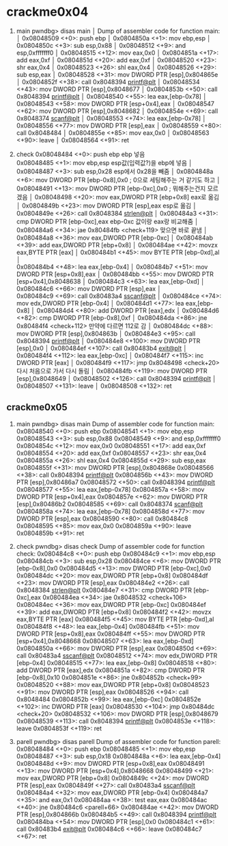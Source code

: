 
# crackme0x04

1. main
pwndbg> disas main                                                            │
Dump of assembler code for function main:                                     │
   0x08048509 <+0>:     push   ebp                                            │
   0x0804850a <+1>:     mov    ebp,esp                                        │
   0x0804850c <+3>:     sub    esp,0x88                                       │
   0x08048512 <+9>:     and    esp,0xfffffff0                                 │
   0x08048515 <+12>:    mov    eax,0x0                                        │
   0x0804851a <+17>:    add    eax,0xf                                        │
   0x0804851d <+20>:    add    eax,0xf                                        │
   0x08048520 <+23>:    shr    eax,0x4                                        │
   0x08048523 <+26>:    shl    eax,0x4                                        │
   0x08048526 <+29>:    sub    esp,eax                                        │
   0x08048528 <+31>:    mov    DWORD PTR [esp],0x804865e                      │
   0x0804852f <+38>:    call   0x8048394 <printf@plt>                         │
   0x08048534 <+43>:    mov    DWORD PTR [esp],0x8048677                      │
   0x0804853b <+50>:    call   0x8048394 <printf@plt>                         │
   0x08048540 <+55>:    lea    eax,[ebp-0x78]                                 │
   0x08048543 <+58>:    mov    DWORD PTR [esp+0x4],eax                        │
   0x08048547 <+62>:    mov    DWORD PTR [esp],0x8048682                      │
   0x0804854e <+69>:    call   0x8048374 <scanf@plt>                          │
   0x08048553 <+74>:    lea    eax,[ebp-0x78]                                 │
   0x08048556 <+77>:    mov    DWORD PTR [esp],eax                            │
   0x08048559 <+80>:    call   0x8048484 <check>                              │
   0x0804855e <+85>:    mov    eax,0x0                                        │
   0x08048563 <+90>:    leave                                                 │
   0x08048564 <+91>:    ret             


2. check
 0x08048484 <+0>:     push   ebp                         ebp 넣음                
   0x08048485 <+1>:     mov    ebp,esp                   esp값(입력값?)을 ebp에 넣음                         │
   0x08048487 <+3>:     sub    esp,0x28                  esp에서 0x28을 빼줌                                │ 
   0x0804848a <+6>:     mov    DWORD PTR [ebp-0x8],0x0    ; 0으로 세팅해주는 거 같기도 하고                 │
   0x08048491 <+13>:    mov    DWORD PTR [ebp-0xc],0x0    ; 뭐해주는건지 모르겠음                   │
   0x08048498 <+20>:    mov    eax,DWORD PTR [ebp+0x8]       eax로 옮김                             │
   0x0804849b <+23>:    mov    DWORD PTR [esp],eax           esp로 옮김                     │
   0x0804849e <+26>:    call   0x8048384 <strlen@plt>                               │
   0x080484a3 <+31>:    cmp    DWORD PTR [ebp-0xc],eax       ebp-0xc 값이랑 eax랑 비교해줌                       │
   0x080484a6 <+34>:    jae    0x80484fb <check+119>         맞으면 바로 끝냄                 │
   0x080484a8 <+36>:    mov    eax,DWORD PTR [ebp-0xc]                                │ 
   0x080484ab <+39>:    add    eax,DWORD PTR [ebp+0x8]                                   │
   0x080484ae <+42>:    movzx  eax,BYTE PTR [eax]                                     │
   0x080484b1 <+45>:    mov    BYTE PTR [ebp-0xd],al                                 │  
   0x080484b4 <+48>:    lea    eax,[ebp-0x4]                                          │ 
   0x080484b7 <+51>:    mov    DWORD PTR [esp+0x8],eax                                    │
   0x080484bb <+55>:    mov    DWORD PTR [esp+0x4],0x8048638                              │
   0x080484c3 <+63>:    lea    eax,[ebp-0xd]                                       │ 
   0x080484c6 <+66>:    mov    DWORD PTR [esp],eax                                │     
   0x080484c9 <+69>:    call   0x80483a4 <sscanf@plt>                                     │
   0x080484ce <+74>:    mov    edx,DWORD PTR [ebp-0x4]                                    │
   0x080484d1 <+77>:    lea    eax,[ebp-0x8]                                          │
   0x080484d4 <+80>:    add    DWORD PTR [eax],edx                                        │
   0x080484d6 <+82>:    cmp    DWORD PTR [ebp-0x8],0xf                                │
   0x080484da <+86>:    jne    0x80484f4 <check+112>           만약에 다르면 112로 감                            │
   0x080484dc <+88>:    mov    DWORD PTR [esp],0x804863b                          │
   0x080484e3 <+95>:    call   0x8048394 <printf@plt>                             │
   0x080484e8 <+100>:   mov    DWORD PTR [esp],0x0                                 │
   0x080484ef <+107>:   call   0x80483b4 <exit@plt>                           │
   0x080484f4 <+112>:   lea    eax,[ebp-0xc]                                  │
   0x080484f7 <+115>:   inc    DWORD PTR [eax]                                │
   0x080484f9 <+117>:   jmp    0x8048498 <check+20>          다시 처음으로 가서 다시 돌림                 │
   0x080484fb <+119>:   mov    DWORD PTR [esp],0x8048649                      │
   0x08048502 <+126>:   call   0x8048394 <printf@plt>                         │
   0x08048507 <+131>:   leave                                                 │
   0x08048508 <+132>:   ret                                    
   

##  crackme0x05
1. main
pwndbg> disas main
Dump of assembler code for function main:
   0x08048540 <+0>:     push   ebp
   0x08048541 <+1>:     mov    ebp,esp
   0x08048543 <+3>:     sub    esp,0x88
   0x08048549 <+9>:     and    esp,0xfffffff0
   0x0804854c <+12>:    mov    eax,0x0
   0x08048551 <+17>:    add    eax,0xf
   0x08048554 <+20>:    add    eax,0xf
   0x08048557 <+23>:    shr    eax,0x4
   0x0804855a <+26>:    shl    eax,0x4
   0x0804855d <+29>:    sub    esp,eax
   0x0804855f <+31>:    mov    DWORD PTR [esp],0x804868e
   0x08048566 <+38>:    call   0x8048394 <printf@plt>
   0x0804856b <+43>:    mov    DWORD PTR [esp],0x80486a7
   0x08048572 <+50>:    call   0x8048394 <printf@plt>
   0x08048577 <+55>:    lea    eax,[ebp-0x78]
   0x0804857a <+58>:    mov    DWORD PTR [esp+0x4],eax
   0x0804857e <+62>:    mov    DWORD PTR [esp],0x80486b2
   0x08048585 <+69>:    call   0x8048374 <scanf@plt>
   0x0804858a <+74>:    lea    eax,[ebp-0x78]
   0x0804858d <+77>:    mov    DWORD PTR [esp],eax
   0x08048590 <+80>:    call   0x80484c8 <check>
   0x08048595 <+85>:    mov    eax,0x0
   0x0804859a <+90>:    leave
   0x0804859b <+91>:    ret

2. check
pwndbg> disas check
Dump of assembler code for function check:
   0x080484c8 <+0>:     push   ebp
   0x080484c9 <+1>:     mov    ebp,esp
   0x080484cb <+3>:     sub    esp,0x28
   0x080484ce <+6>:     mov    DWORD PTR [ebp-0x8],0x0
   0x080484d5 <+13>:    mov    DWORD PTR [ebp-0xc],0x0
   0x080484dc <+20>:    mov    eax,DWORD PTR [ebp+0x8]
   0x080484df <+23>:    mov    DWORD PTR [esp],eax
   0x080484e2 <+26>:    call   0x8048384 <strlen@plt>
   0x080484e7 <+31>:    cmp    DWORD PTR [ebp-0xc],eax
   0x080484ea <+34>:    jae    0x8048532 <check+106>
   0x080484ec <+36>:    mov    eax,DWORD PTR [ebp-0xc]
   0x080484ef <+39>:    add    eax,DWORD PTR [ebp+0x8]
   0x080484f2 <+42>:    movzx  eax,BYTE PTR [eax]
   0x080484f5 <+45>:    mov    BYTE PTR [ebp-0xd],al
   0x080484f8 <+48>:    lea    eax,[ebp-0x4]
   0x080484fb <+51>:    mov    DWORD PTR [esp+0x8],eax
   0x080484ff <+55>:    mov    DWORD PTR [esp+0x4],0x8048668
   0x08048507 <+63>:    lea    eax,[ebp-0xd]
   0x0804850a <+66>:    mov    DWORD PTR [esp],eax
   0x0804850d <+69>:    call   0x80483a4 <sscanf@plt>
   0x08048512 <+74>:    mov    edx,DWORD PTR [ebp-0x4]
   0x08048515 <+77>:    lea    eax,[ebp-0x8]
   0x08048518 <+80>:    add    DWORD PTR [eax],edx
   0x0804851a <+82>:    cmp    DWORD PTR [ebp-0x8],0x10
   0x0804851e <+86>:    jne    0x804852b <check+99>
   0x08048520 <+88>:    mov    eax,DWORD PTR [ebp+0x8]
   0x08048523 <+91>:    mov    DWORD PTR [esp],eax
   0x08048526 <+94>:    call   0x8048484 <parell>
   0x0804852b <+99>:    lea    eax,[ebp-0xc]
   0x0804852e <+102>:   inc    DWORD PTR [eax]
   0x08048530 <+104>:   jmp    0x80484dc <check+20>
   0x08048532 <+106>:   mov    DWORD PTR [esp],0x8048679
   0x08048539 <+113>:   call   0x8048394 <printf@plt>
   0x0804853e <+118>:   leave
   0x0804853f <+119>:   ret

3. parell
pwndbg> disas parell
Dump of assembler code for function parell:
   0x08048484 <+0>:     push   ebp
   0x08048485 <+1>:     mov    ebp,esp
   0x08048487 <+3>:     sub    esp,0x18
   0x0804848a <+6>:     lea    eax,[ebp-0x4]
   0x0804848d <+9>:     mov    DWORD PTR [esp+0x8],eax
   0x08048491 <+13>:    mov    DWORD PTR [esp+0x4],0x8048668
   0x08048499 <+21>:    mov    eax,DWORD PTR [ebp+0x8]
   0x0804849c <+24>:    mov    DWORD PTR [esp],eax
   0x0804849f <+27>:    call   0x80483a4 <sscanf@plt>
   0x080484a4 <+32>:    mov    eax,DWORD PTR [ebp-0x4]
   0x080484a7 <+35>:    and    eax,0x1
   0x080484aa <+38>:    test   eax,eax
   0x080484ac <+40>:    jne    0x80484c6 <parell+66>
   0x080484ae <+42>:    mov    DWORD PTR [esp],0x804866b
   0x080484b5 <+49>:    call   0x8048394 <printf@plt>
   0x080484ba <+54>:    mov    DWORD PTR [esp],0x0
   0x080484c1 <+61>:    call   0x80483b4 <exit@plt>
   0x080484c6 <+66>:    leave
   0x080484c7 <+67>:    ret
